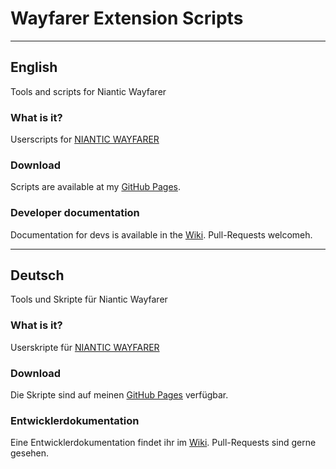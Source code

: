 # Wayfarer Extension Scripts
---
## English
Tools and scripts for Niantic Wayfarer

### What is it?
Userscripts for [NIANTIC WAYFARER](https://wayfarer.nianticlabs.com/)

### Download 
Scripts are available at my [GitHub Pages](https://altertobi.github.io/Wayfarer-Extension-Scripts/).

### Developer documentation
Documentation for devs is available in the [Wiki](https://github.com/AlterTobi/Wayfarer-Extension-Scripts/wiki/WFES-Base).
Pull-Requests welcomeh.

---

## Deutsch
Tools und Skripte für Niantic Wayfarer

### What is it?
Userskripte für [NIANTIC WAYFARER](https://wayfarer.nianticlabs.com/)

### Download 
Die Skripte sind auf meinen [GitHub Pages](https://altertobi.github.io/Wayfarer-Extension-Scripts/) verfügbar.

### Entwicklerdokumentation
Eine Entwicklerdokumentation findet ihr im [Wiki](https://github.com/AlterTobi/Wayfarer-Extension-Scripts/wiki/WFES-Base).
Pull-Requests sind gerne gesehen.
